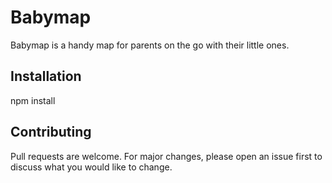 
# Babymap

Babymap is a handy map for parents on the go with their little ones.

## Installation

npm install


## Contributing

Pull requests are welcome. For major changes, please open an issue first
to discuss what you would like to change.
